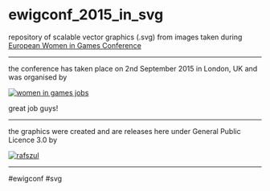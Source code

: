 # ewigconf_2015_in_svg

repository of scalable vector graphics (.svg) from images taken during [European Women in Games Conference](www.ewigconf.com) 

---

the conference has taken place on 2nd September 2015 in London, UK and was organised by 

[![women in games jobs](http://womeningamesjobs.com/wp/wp-content/themes/atahualpa/images/LOGO123.png)](http://www.womeningamesjobs.com/)

great job guys!

---

the graphics were created and are releases here under General Public Licence 3.0 by

[![rafszul](https://s3-us-west-2.amazonaws.com/s.cdpn.io/73058/possessed-fool-rejected-by-printer.svg)](http://codepen.io/rafszul/) 

---

#ewigconf #svg
